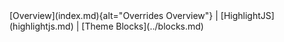 <nav class="terminal-mkdocs-pad-to-match-side-nav btn-group" markdown>
[Overview](index.md){alt="Overrides Overview"} |
[HighlightJS](highlightjs.md) | 
[Theme Blocks](../blocks.md)
</nav>
